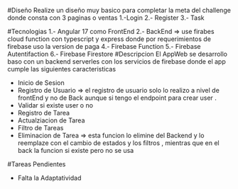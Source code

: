 #Diseño
Realize un diseño muy basico para completar la meta del challenge
donde consta con 3 paginas o ventas 
1.-Login
2.- Register
3.- Task

#Tecnologias 
1.- Angular 17 como FrontEnd
2.- BackEnd => use firabes cloud function con typescript y express donde por requerimientos de firebase uso la version de paga 
4.- Firebase Function
5.- Firebase Autentifaction
6.- Firebase Firestore
#Descripcion
El AppWeb se desarrollo baso con un backend serverles con los servicios de firebase donde el app cumple las siguientes caracteristicas 

* Inicio de Sesion
* Registro de Usuario => el registro de usuario solo lo realizo a nivel de frontEnd y no de Back aunque si tengo el endpoint para crear user .
* Validar si existe user o no
* Registro de Tarea 
* Actualziacion de Tarea
* Filtro de Tareas 
* Eliminacion de Tarea  => esta funcion lo elimine del Backend y lo reemplaze con el cambio de estados y los filtros , mientras que en el back la funcion si existe pero no se usa


#Tareas Pendientes 
* Falta la Adaptatividad
